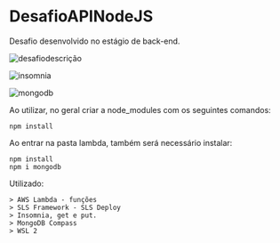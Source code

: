 # DesafioAPINodeJS
Desafio desenvolvido no estágio de back-end.

![desafiodescrição](https://github.com/Nessavs/DesafioAPINodeJS/assets/101596768/af97c6af-3714-4f65-86d0-9a8f63f544af)

![insomnia](https://github.com/Nessavs/DesafioAPINodeJS/assets/101596768/4d15b21a-bfb7-4fe8-b872-c95ba0120037)

![mongodb](https://github.com/Nessavs/DesafioAPINodeJS/assets/101596768/2286e2a7-ad55-4965-ba2f-8f61d67edf2f)


Ao utilizar, no geral criar a node_modules com os seguintes comandos:
```
npm install
```
Ao entrar na pasta lambda, também será necessário instalar:
```
npm install
npm i mongodb
```
Utilizado:
```
> AWS Lambda - funções
> SLS Framework - SLS Deploy
> Insomnia, get e put.
> MongoDB Compass
> WSL 2
```
